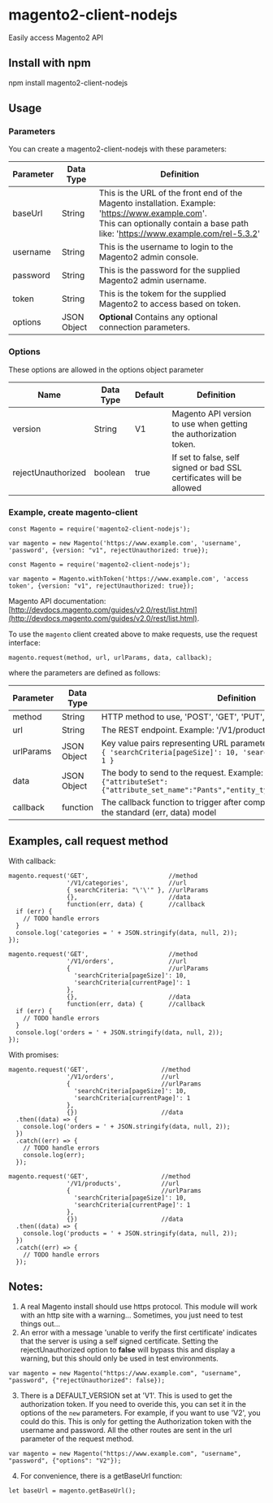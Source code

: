 # magento2-client-nodejs
Easily access Magento2 API

## Install with npm

npm install magento2-client-nodejs

## Usage

### Parameters

You can create a magento2-client-nodejs with these parameters:

| Parameter     | Data Type   | Definition                                                                        |
| ------------- | ----------- | --------------------------------------------------------------------------------- |
| baseUrl       | String      | This is the URL of the front end of the Magento installation. Example: 'https://www.example.com'. <br/>This can optionally contain a base path like: 'https://www.example.com/rel-5.3.2' |
| username      | String      | This is the username to login to the Magento2 admin console.                      |
| password      | String      | This is the password for the supplied Magento2 admin username.                    |
| token         | String      | This is the tokem for the supplied Magento2 to access based on token.                    |
| options       | JSON Object | **Optional** Contains any optional connection parameters.                         |

### Options

These options are allowed in the options object parameter

| Name               | Data Type | Default | Definition                                                           |
| ------------------ | --------- | ------- | -------------------------------------------------------------------- |
| version            | String    | V1      | Magento API version to use when getting the authorization token.     |
| rejectUnauthorized | boolean   | true    | If set to false, self signed or bad SSL certificates will be allowed |


### Example, create magento-client
```
const Magento = require('magento2-client-nodejs');

var magento = new Magento('https://www.example.com', 'username', 'password', {version: "v1", rejectUnauthorized: true});
```
```
const Magento = require('magento2-client-nodejs');

var magento = Magento.withToken('https://www.example.com', 'access token', {version: "v1", rejectUnauthorized: true});
```

Magento API documentation:  [http://devdocs.magento.com/guides/v2.0/rest/list.html](http://devdocs.magento.com/guides/v2.0/rest/list.html).

To use the `magento` client created above to make requests, use the request interface:

```
magento.request(method, url, urlParams, data, callback);
```

where the parameters are defined as follows:

| Parameter | Data Type   | Definition                                                           |
| ----------| ----------- | -------------------------------------------------------------------- |
| method    | String      | HTTP method to use, 'POST', 'GET', 'PUT', 'DELETE'
| url       | String      | The REST endpoint. Example: '/V1/products'.
| urlParams | JSON Object | Key value pairs representing URL parameters. Example: <br/>   `{ 'searchCriteria[pageSize]': 10, 'searchCriteria[currentPage]': 1 }`
| data      | JSON Object | The body to send to the request. Example: <br/>   `{"attributeSet":{"attribute_set_name":"Pants","entity_type_id":4},"skeletonId":4}`
| callback  | function    | The callback function to trigger after completing the request.  Follows the standard (err, data) model

## Examples, call request method

With callback:
```
magento.request('GET',                      //method
                '/V1/categories',           //url
                { searchCriteria: "\'\'" }, //urlParams
                {},                         //data
                function(err, data) {       //callback
  if (err) {
    // TODO handle errors
  }
  console.log('categories = ' + JSON.stringify(data, null, 2));
});

magento.request('GET',                      //method
                '/V1/orders',               //url
                {                           //urlParams
                  'searchCriteria[pageSize]': 10,
                  'searchCriteria[currentPage]': 1
                },
                {},                         //data
                function(err, data) {       //callback
  if (err) {
    // TODO handle errors
  }
  console.log('orders = ' + JSON.stringify(data, null, 2));
});
```

With promises:
```
magento.request('GET',                    //method
                '/V1/orders',             //url
                {                         //urlParams
                  'searchCriteria[pageSize]': 10,
                  'searchCriteria[currentPage]': 1
                },
                {})                       //data
  .then((data) => {
    console.log('orders = ' + JSON.stringify(data, null, 2));
  })
  .catch((err) => {
    // TODO handle errors
    console.log(err);
  });

magento.request('GET',                    //method
                '/V1/products',           //url
                {                         //urlParams
                  'searchCriteria[pageSize]': 10,
                  'searchCriteria[currentPage]': 1
                },
                {})                       //data
  .then((data) => {
    console.log('products = ' + JSON.stringify(data, null, 2));
  })
  .catch((err) => {
    // TODO handle errors
  });
```
## Notes:

1. A real Magento install should use https protocol.  This module will work with an http site with a warning... Sometimes, you just need to test things out...
2. An error with a message 'unable to verify the first certificate' indicates that the server is using a self signed certificate. Setting the rejectUnauthorized option to **false** will bypass this and display a warning, but this should only be used in test environments.
```
var magento = new Magento("https://www.example.com", "username", "password", {"rejectUnauthorized": false});
```
3. There is a DEFAULT_VERSION set at 'V1'.  This is used to get the authorization token.  If you need to overide this, you can set it in the options of the `new` parameters.  For example, if you want to use 'V2', you could do this.  This is only for getting the Authorization token with the username and password.  All the other routes are sent in the url parameter of the request method.
```
var magento = new Magento("https://www.example.com", "username", "password", {"options": "V2"});
```
4.  For convenience, there is a getBaseUrl function:
```
let baseUrl = magento.getBaseUrl();
```
